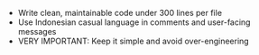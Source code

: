 - Write clean, maintainable code under 300 lines per file
- Use Indonesian casual language in comments and user-facing messages
- VERY IMPORTANT: Keep it simple and avoid over-engineering